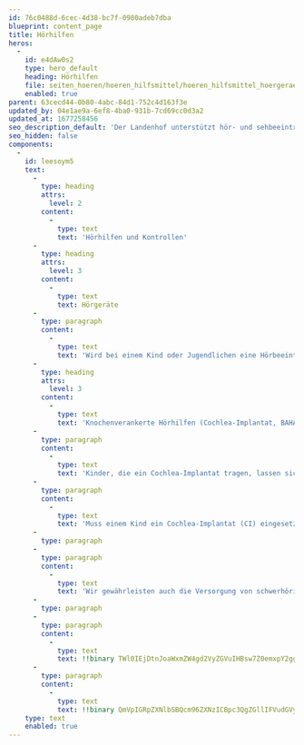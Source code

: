 ```yaml
---
id: 76c0488d-6cec-4d38-bc7f-0980adeb7dba
blueprint: content_page
title: Hörhilfen
heros:
  -
    id: e4dAw0s2
    type: hero_default
    heading: Hörhilfen
    file: seiten_hoeren/hoeren_hilfsmittel/hoeren_hilfsmittel_hoergeraet_2022-02.jpg
    enabled: true
parent: 63cecd44-0b80-4abc-84d1-752c4d163f3e
updated_by: 04e1ae9a-6ef8-4ba0-931b-7cd69cc0d3a2
updated_at: 1677258456
seo_description_default: 'Der Landenhof unterstützt hör- und sehbeeinträchtigte Kinder & Jugendliche in ihrem selbstbestimmten Leben durch Förderung ihrer Fähigkeiten & Entwicklung'
seo_hidden: false
components:
  -
    id: leesoym5
    text:
      -
        type: heading
        attrs:
          level: 2
        content:
          -
            type: text
            text: 'Hörhilfen und Kontrollen'
      -
        type: heading
        attrs:
          level: 3
        content:
          -
            type: text
            text: Hörgeräte
      -
        type: paragraph
        content:
          -
            type: text
            text: 'Wird bei einem Kind oder Jugendlichen eine Hörbeeinträchtigung diagnostiziert, berät unser Pädakustiker die Eltern bei der Wahl der Hörgeräte. Ist die Wahl getroffen, passt er die Geräte an und überprüft und wartet sie regelmässig.'
      -
        type: heading
        attrs:
          level: 3
        content:
          -
            type: text
            text: 'Knochenverankerte Hörhilfen (Cochlea-Implantat, BAHA)'
      -
        type: paragraph
        content:
          -
            type: text
            text: 'Kinder, die ein Cochlea-Implantat tragen, lassen sich dieses in der Klinik einstellen. Kleinere Reparaturen können wir aber übernehmen.'
      -
        type: paragraph
        content:
          -
            type: text
            text: 'Muss einem Kind ein Cochlea-Implantat (CI) eingesetzt werden, braucht es nachher eine Sprachtherapie. Wir organisieren diese für die Eltern. '
      -
        type: paragraph
      -
        type: paragraph
        content:
          -
            type: text
            text: 'Wir gewährleisten auch die Versorgung von schwerhörigen Kindern und Jugendlichen mit zusätzlichen Hilfsmitteln wie etwa FM-Anlagen. '
      -
        type: paragraph
      -
        type: paragraph
        content:
          -
            type: text
            text: !!binary TWl0IEjDtnJoaWxmZW4gd2VyZGVuIHBsw7Z0emxpY2ggR2Vyw6R1c2NoZSBow7ZyYmFyIGdlbWFjaHQsIHdlbGNoZSBmw7xycyBow7ZyYmVlaW50csOkY2h0aWd0ZSBLaW5kIG5ldSBzaW5kLiBEYXMgR2VoaXJuIGJyYXVjaHQgWmVpdCwgdW0gZGllIHVuYmVrYW5udGVuIEVpbmRyw7xja2UgIHp1IHZlcmFyYmVpdGVuLCB6dSB2ZXJrbsO8cGZlbiB1bmQgYWJ6dQJzcGVpY2hlcm4uIERpZSBIw7ZyZ2Vyw6R0ZSB3ZXJkZW4gw7xiZXIgbWVoAnJlcmUgU2l0enVuZ2VuIHZlcnRlaWx0IGFuIGRpZSBvcHRpbWFsZSAgSMO2cnNpdHVhdGlvbiBhbmdlcGFzc3QuIA==
      -
        type: paragraph
        content:
          -
            type: text
            text: !!binary QmVpIGRpZXNlbSBQcm96ZXNzICBpc3QgZGllIFVudGVyc3TDvHR6dW5nIHNlaXRlbnMgQXVkaW9ww6RkYQJnb2c6aW5uZW4gZW5vcm0gd2ljaHRpZyB1bmQgd2VydHZvbGwuIFNpZSAgc3RlaGVuIGRlbiBFbHRlcm4sIEtpbmRlcm4gdW5kIExlaHJwZXJzb25lbiBkZXIgUmVnZWxzY2h1bGUgbWl0ICBSYXQgdW5kIFRhdCB6dXIgU2VpdGUuIA==
    type: text
    enabled: true
---
```

